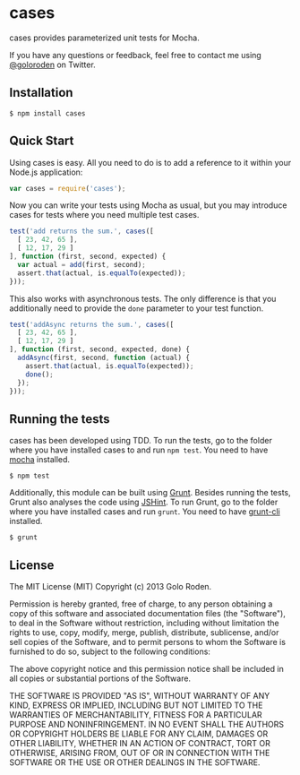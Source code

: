 # cases

cases provides parameterized unit tests for Mocha.

If you have any questions or feedback, feel free to contact me using [@goloroden](https://twitter.com/goloroden) on Twitter.

## Installation

    $ npm install cases

## Quick Start

Using cases is easy. All you need to do is to add a reference to it within your Node.js application:

```javascript
var cases = require('cases');
```

Now you can write your tests using Mocha as usual, but you may introduce cases for tests where you need multiple test cases.

```javascript
test('add returns the sum.', cases([
  [ 23, 42, 65 ],
  [ 12, 17, 29 ]
], function (first, second, expected) {
  var actual = add(first, second);
  assert.that(actual, is.equalTo(expected));
}));
```

This also works with asynchronous tests. The only difference is that you additionally need to provide the `done` parameter to your test function.

```javascript
test('addAsync returns the sum.', cases([
  [ 23, 42, 65 ],
  [ 12, 17, 29 ]
], function (first, second, expected, done) {
  addAsync(first, second, function (actual) {
    assert.that(actual, is.equalTo(expected));
    done();
  });
}));
```

## Running the tests

cases has been developed using TDD. To run the tests, go to the folder where you have installed cases to and run `npm test`. You need to have [mocha](https://github.com/visionmedia/mocha) installed.

    $ npm test

Additionally, this module can be built using [Grunt](http://gruntjs.com/). Besides running the tests, Grunt also analyses the code using [JSHint](http://www.jshint.com/). To run Grunt, go to the folder where you have installed cases and run `grunt`. You need to have [grunt-cli](https://github.com/gruntjs/grunt-cli) installed.

    $ grunt

## License

The MIT License (MIT)
Copyright (c) 2013 Golo Roden.
 
Permission is hereby granted, free of charge, to any person obtaining a copy of this software and associated documentation files (the "Software"), to deal in the Software without restriction, including without limitation the rights to use, copy, modify, merge, publish, distribute, sublicense, and/or sell copies of the Software, and to permit persons to whom the Software is furnished to do so, subject to the following conditions:
 
The above copyright notice and this permission notice shall be included in all copies or substantial portions of the Software.
 
THE SOFTWARE IS PROVIDED "AS IS", WITHOUT WARRANTY OF ANY KIND, EXPRESS OR IMPLIED, INCLUDING BUT NOT LIMITED TO THE WARRANTIES OF MERCHANTABILITY, FITNESS FOR A PARTICULAR PURPOSE AND NONINFRINGEMENT. IN NO EVENT SHALL THE AUTHORS OR COPYRIGHT HOLDERS BE LIABLE FOR ANY CLAIM, DAMAGES OR OTHER LIABILITY, WHETHER IN AN ACTION OF CONTRACT, TORT OR OTHERWISE, ARISING FROM, OUT OF OR IN CONNECTION WITH THE SOFTWARE OR THE USE OR OTHER DEALINGS IN THE SOFTWARE.